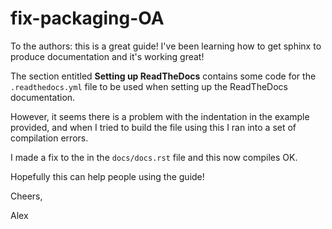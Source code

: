 # fix-packaging-OA

To the authors: this is a great guide! I've been learning how
to get sphinx to produce documentation and it's working great!

The section entitled **Setting up ReadTheDocs** contains some
code for the ``.readthedocs.yml`` file to be used when setting
up the ReadTheDocs documentation.

However, it seems there is a problem with the indentation in
the example provided, and when I tried to build the file using
this I ran into a set of compilation errors.

I made a fix to the in the ``docs/docs.rst`` file and this now
compiles OK.

Hopefully this can help people using the guide!

Cheers,

Alex
